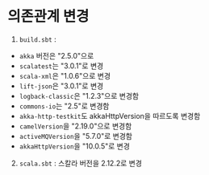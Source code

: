 # 의존관계 변경

1. `build.sbt` : 
  - `akka` 버전은 "2.5.0"으로
  - `scalatest`는 "3.0.1"로 변경
  - `scala-xml`은 "1.0.6"으로 변경
  - `lift-json`은 "3.0.1"로 변경
  - `logback-classic`은 "1.2.3"으로 변경함
  - `commons-io`는 "2.5"로 변경함
  - `akka-http-testkit`도 akkaHttpVersion을 따르도록 변경함
  - `camelVersion`을 "2.19.0"으로 변경함
  - `activeMQVersion`을 "5.7.0"로 변경함
  - `akkaHttpVersion`을 "10.0.5"로 변경  
  
2. `scala.sbt` : 스칼라 버전을 2.12.2로 변경